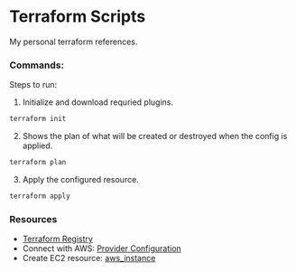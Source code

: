 # Terraform Scripts
My personal terraform references.

### Commands:

Steps to run:
1) Initialize and download requried plugins.
```bash
terraform init
```
2) Shows the plan of what will be created or destroyed when the config is applied. 
```bash 
terraform plan
```
3) Apply the configured resource.
```bash 
terraform apply
```

### Resources
- [Terraform Registry](registry.terraform.io)
- Connect with AWS: [Provider Configuration](https://registry.terraform.io/providers/hashicorp/aws/latest/docs#provider-configuration)
- Create EC2 resource: [aws_instance](https://registry.terraform.io/providers/hashicorp/aws/latest/docs/resources/instance)

